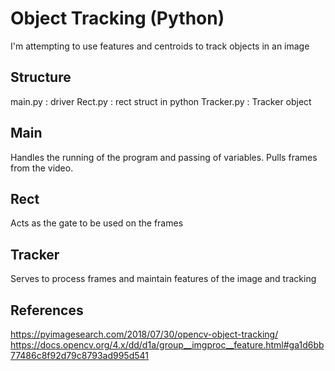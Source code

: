 # Object Tracking (Python)
I'm attempting to use features and centroids to track objects in an image

## Structure
main.py    : driver
Rect.py    : rect struct in python
Tracker.py : Tracker object

## Main
Handles the running of the program and passing of variables. Pulls frames from the video.

## Rect
Acts as the gate to be used on the frames

## Tracker
Serves to process frames and maintain features of the image and tracking

## References
https://pyimagesearch.com/2018/07/30/opencv-object-tracking/
https://docs.opencv.org/4.x/dd/d1a/group__imgproc__feature.html#ga1d6bb77486c8f92d79c8793ad995d541
